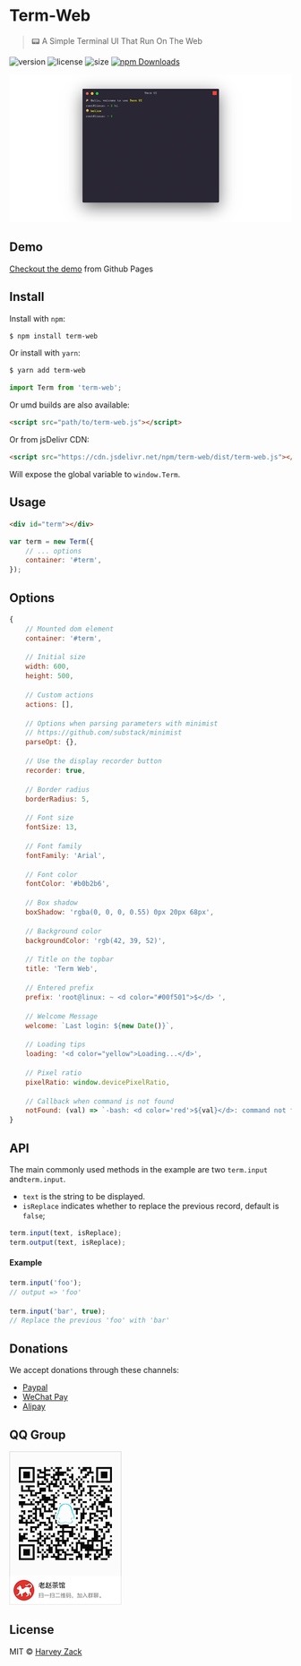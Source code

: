 # Term-Web

> :pager: A Simple Terminal UI That Run On The Web

![version](https://badgen.net/npm/v/term-web)
![license](https://badgen.net/npm/license/term-web)
![size](https://badgen.net/bundlephobia/minzip/term-web)
[![npm Downloads](https://img.shields.io/npm/dt/term-web.svg)](https://www.npmjs.com/package/term-web)

![Screenshot](./images/screenshot.png)

## Demo

[Checkout the demo](https://zhw2590582.github.io/term-web/) from Github Pages

## Install

Install with `npm`:

```bash
$ npm install term-web
```

Or install with `yarn`:

```bash
$ yarn add term-web
```

```js
import Term from 'term-web';
```

Or umd builds are also available:

```html
<script src="path/to/term-web.js"></script>
```

Or from jsDelivr CDN:

```html
<script src="https://cdn.jsdelivr.net/npm/term-web/dist/term-web.js"></script>
```

Will expose the global variable to `window.Term`.

## Usage

```html
<div id="term"></div>
```

```js
var term = new Term({
    // ... options
    container: '#term',
});
```

## Options

```js
{
    // Mounted dom element
    container: '#term',

    // Initial size
    width: 600,
    height: 500,

    // Custom actions
    actions: [],

    // Options when parsing parameters with minimist
    // https://github.com/substack/minimist
    parseOpt: {},

    // Use the display recorder button
    recorder: true,

    // Border radius
    borderRadius: 5,

    // Font size
    fontSize: 13,

    // Font family
    fontFamily: 'Arial',

    // Font color
    fontColor: '#b0b2b6',

    // Box shadow
    boxShadow: 'rgba(0, 0, 0, 0.55) 0px 20px 68px',

    // Background color
    backgroundColor: 'rgb(42, 39, 52)',

    // Title on the topbar
    title: 'Term Web',

    // Entered prefix
    prefix: 'root@linux: ~ <d color="#00f501">$</d> ',

    // Welcome Message
    welcome: `Last login: ${new Date()}`,

    // Loading tips
    loading: '<d color="yellow">Loading...</d>',

    // Pixel ratio
    pixelRatio: window.devicePixelRatio,

    // Callback when command is not found
    notFound: (val) => `-bash: <d color='red'>${val}</d>: command not found`,
}
```

## API

The main commonly used methods in the example are two `term.input` and`term.input`.

-   `text` is the string to be displayed.
-   `isReplace` indicates whether to replace the previous record, default is `false`;

```js
term.input(text, isReplace);
term.output(text, isReplace);
```

#### Example

```js
term.input('foo');
// output => 'foo'

term.input('bar', true);
// Replace the previous 'foo' with 'bar'
```

## Donations

We accept donations through these channels:

-   [Paypal](https://www.paypal.me/harveyzack)
-   [WeChat Pay](./images/wechatpay.jpg)
-   [Alipay](./images/alipay.jpg)

## QQ Group

![QQ Group](./images/qqgroup.png)

## License

MIT © [Harvey Zack](https://sleepy.im/)
